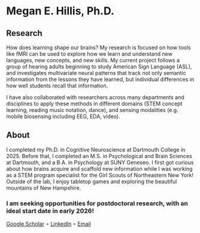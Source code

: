 # Megan E. Hillis, Ph.D.
## Research
How does learning shape our brains? My research is focused on how tools like fMRI can be used to explore how we learn and understand new languages, new concepts, and new skills. My current project follows a group of hearing adults beginning to study American Sign Language (ASL), and investigates multivariate neural patterns that track not only semantic information from the lessons they have learned, but individual differences in how well students recall that information.

I have also collaborated with researchers across many departments and disciplines to apply these methods in different domains (STEM concept learning, reading music notation, dance), and sensing modalities (e.g. mobile biosensing including EEG, EDA, video).

## About
I completed my Ph.D. in Cognitive Neuroscience at Dartmouth College in 2025. Before that, I completed an M.S. in Psychological and Brain Sciences at Dartmouth, and a B.A. in Psychology at SUNY Geneseo.
I first got curious about how brains acquire and scaffold new information while I was working as a STEM program specialist for the Girl Scouts of Northeastern New York!
Outside of the lab, I enjoy tabletop games and exploring the beautiful mountains of New Hampshire.

### I am seeking opportunities for postdoctoral research, with an ideal start date in early 2026! 
[Google Scholar](https://scholar.google.com/citations?user=QCNApjcAAAAJ&hl=en) ∘ [LinkedIn](https://www.linkedin.com/in/megan-hillis-56bb56128/) ∘ [Email](mailto:meg.hillis12@gmail.com)
